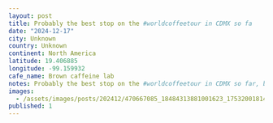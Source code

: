 ```yaml
---
layout: post
title: Probably the best stop on the #worldcoffeetour in CDMX so fa
date: "2024-12-17"
city: Unknown
country: Unknown
continent: North America
latitude: 19.406885
longitude: -99.159932
cafe_name: Brown caffeine lab
notes: Probably the best stop on the #worldcoffeetour in CDMX so far, brown caffeine lab, they roast their own beans and are clearly Star Wars fans. Drink is a cold brew and tonic with a squeeze of orange, incredible.
images:
  - /assets/images/posts/202412/470667085_18484313881001623_1753200181420247906_n_18094111108504542.jpg
published: 1
---
```

